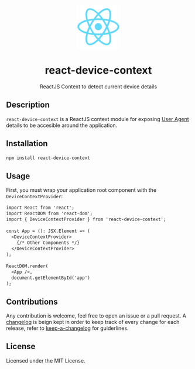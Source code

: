 <div align="center">
  <img 
    src="https://raw.githubusercontent.com/estebanborai/react-device-context/master/docs/reactjs.png"
    height="120"
    width="120"
  />
  <h1>react-device-context</h1>
  <span>ReactJS Context to detect current device details</span>
</div>

## Description

`react-device-context` is a ReactJS context module for exposing [User Agent](https://en.wikipedia.org/wiki/User_agent) details to be accesible around the application.

## Installation
```sh
npm install react-device-context
```

## Usage

First, you must wrap your application root component with the `DeviceContextProvider`:

```tsx
import React from 'react';
import ReactDOM from 'react-dom';
import { DeviceContextProvider } from 'react-device-context';

const App = (): JSX.Element => (
  <DeviceContextProvider>
    {/* Other Components */}
  </DeviceContextProvider>
);

ReactDOM.render(
  <App />,
  document.getElementById('app')
);
```

## Contributions
Any contribution is welcome, feel free to open an issue or a pull request.
A [changelog](https://github.com/estebanborai/react-device-context/blob/master/README.md) is beign kept in order to keep track of every change for each release, refer to [keep-a-changelog](https://keepachangelog.com/en/1.0.0/) for guiderlines.

## License
Licensed under the MIT License.
